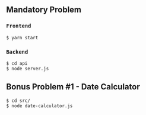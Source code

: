 ## Mandatory Problem

### `Frontend`

```
$ yarn start
```

### `Backend`

```
$ cd api
$ node server.js
```

## Bonus Problem #1 - Date Calculator

```
$ cd src/
$ node date-calculator.js
```
